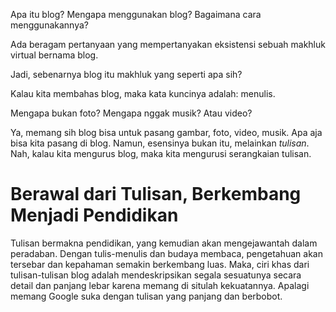 Apa itu blog? Mengapa menggunakan blog? Bagaimana cara menggunakannya?

Ada beragam pertanyaan yang mempertanyakan eksistensi sebuah makhluk virtual bernama blog.

Jadi, sebenarnya blog itu makhluk yang seperti apa sih?

Kalau kita membahas blog, maka kata kuncinya adalah: menulis.

Mengapa bukan foto? Mengapa nggak musik? Atau video?

Ya, memang sih blog bisa untuk pasang gambar, foto, video, musik. Apa aja bisa kita pasang di blog. Namun, esensinya bukan itu, melainkan _tulisan_. Nah, kalau kita mengurus blog, maka kita mengurusi serangkaian tulisan.

# Berawal dari Tulisan, Berkembang Menjadi Pendidikan

Tulisan bermakna pendidikan, yang kemudian akan mengejawantah dalam peradaban. Dengan tulis-menulis dan budaya membaca, pengetahuan akan tersebar dan kepahaman semakin berkembang luas. Maka, ciri khas dari tulisan-tulisan blog adalah mendeskripsikan segala sesuatunya secara detail dan panjang lebar karena memang di situlah kekuatannya. Apalagi memang Google suka dengan tulisan yang panjang dan berbobot.
